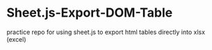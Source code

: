 # Sheet.js-Export-DOM-Table
practice repo for using sheet.js to export html tables directly into xlsx (excel)
